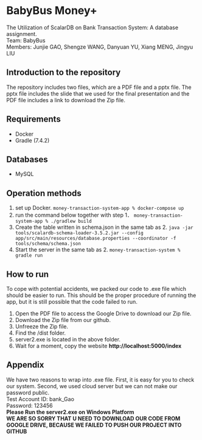 # BabyBus Money+
The Utilization of ScalarDB on Bank Transaction System: A database assignment.
<br> Team: BabyBus
<br> Members: Junjie GAO, Shengze WANG, Danyuan YU, Xiang MENG, Jingyu LIU
## Introduction to the repository
The repository includes two files, which are a PDF file and a pptx file. The pptx file includes the slide that we used for the final presentation and the PDF file includes a link to download the Zip file. 
## Requirements
- Docker
- Gradle (7.4.2)

## Databases
- MySQL

## Operation methods
1. set up Docker.
`money-transaction-system-app % docker-compose up`
2. run the command below together with step 1．
`money-transaction-system-app % ./gradlew build`
3. Create the table written in schema.json in the same tab as 2.
`java -jar tools/scalardb-schema-loader-3.5.2.jar --config app/src/main/resources/database.properties --coordinator -f tools/schema/schema.json`
4. Start the server in the same tab as 2.
`money-transaction-system % gradle run`

## How to run  
To cope with potential accidents, we packed our code to .exe file which should be easier to run. This should be the proper procedure of running the app, but it is still possible that the code failed to run. 
1. Open the PDF file to access the Google Drive to download our Zip file.
2. Download the Zip file from our github.
3. Unfreeze the Zip file.
4. Find the /dist folder.
5. server2.exe is located in the above folder.
6. Wait for a moment, copy the website **http://localhost:5000/index**

## Appendix
We have two reasons to wrap into .exe file. First, it is easy for you to check our system. Second, we used cloud server but we can not make our password public.
<br> Test Account ID: bank_Gao
<br> Password: 123456
<br> **Please Run the server2.exe on Windows Platform**
<br> **WE ARE SO SORRY THAT U NEED TO DOWNLOAD OUR CODE FROM GOOGLE DRIVE, BECAUSE WE FAILED TO PUSH OUR PROJECT INTO GITHUB**

